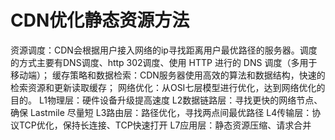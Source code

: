 # CDN优化静态资源方法

资源调度：CDN会根据用户接入网络的ip寻找距离用户最优路径的服务器。调度的方式主要有DNS调度、http 302调度、使用 HTTP 进行的 DNS 调度（多用于移动端）；
缓存策略和数据检索：CDN服务器使用高效的算法和数据结构，快速的检索资源和更新读取缓存；
网络优化：从OSI七层模型进行优化，达到网络优化的目的。
L1物理层：硬件设备升级提高速度 
L2数据链路层：寻找更快的网络节点、确保 Lastmile 尽量短 
L3路由层：路径优化，寻找两点间最优路径
L4传输层：协议TCP优化，保持长连接、TCP快速打开 
L7应用层：静态资源压缩、请求合并

